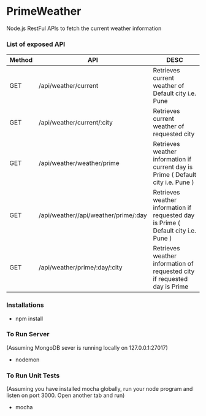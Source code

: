 # PrimeWeather
Node.js RestFul APIs to fetch the current weather information

### List of exposed API

| Method        | API           | DESC  |
| ------------- | ------------- | ----- |
| GET           | /api/weather/current | Retrieves current weather of Default city i.e. Pune |
| GET           | /api/weather/current/:city | Retrieves current weather of requested city |
| GET           | /api/weather/weather/prime | Retrieves weather information if current day is Prime ( Default city i.e. Pune ) |
| GET           | /api/weather//api/weather/prime/:day | Retrieves weather information if requested day is Prime ( Default city i.e. Pune )  |
| GET           | /api/weather/prime/:day/:city |Retrieves weather information of requested city if requested day is Prime |


### Installations

* npm install

### To Run Server
(Assuming MongoDB sever is running locally on 127.0.0.1:27017)
* nodemon


### To Run Unit Tests

(Assuming you have installed mocha globally, run your node program and listen on port 3000. Open another tab and run)

* mocha


